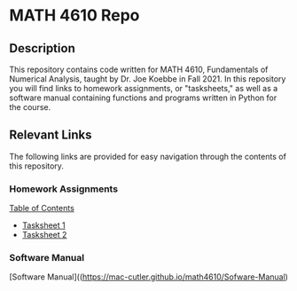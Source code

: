 # MATH 4610 Repo

## Description 
This repository contains code written for MATH 4610, Fundamentals of Numerical Analysis, taught by Dr. Joe Koebbe in Fall 2021. In this repository
you will find links to homework assignments, or "tasksheets," as well as a software manual containing functions and programs written in 
Python for the course. 

## Relevant Links 
The following links are provided for easy navigation through the contents of this repository.

### Homework Assignments
[Table of Contents](https://mac-cutler.github.io/math4610/Table-of-Contents)
  * [Tasksheet 1](https://mac-cutler.github.io/math4610/Table-of-Contents/Tasksheet1)
  * [Tasksheet 2](https://mac-cutler.github.io/math4610/Table-of-Contents/Tasksheet2)

### Software Manual
[Software Manual]((https://mac-cutler.github.io/math4610/Sofware-Manual)

